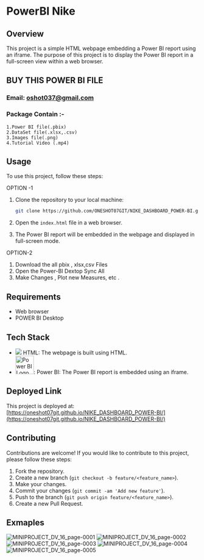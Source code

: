 # PowerBI Nike

## Overview
This project is a simple HTML webpage embedding a Power BI report using an iframe. The purpose of this project is to display the Power BI report in a full-screen view within a web browser.

## BUY THIS POWER BI FILE
### Email: oshot037@gmail.com
### Package Contain :-
    1.Power BI file(.pbix)
    2.DataSet file(.xlsx,.csv)
    3.Images file(.png)
    4.Tutorial Video (.mp4)


## Usage
To use this project, follow these steps:

OPTION -1
1. Clone the repository to your local machine:

    ```bash
    git clone https://github.com/ONESHOT07GIT/NIKE_DASHBOARD_POWER-BI.git
    ```
2. Open the `index.html` file in a web browser.
3. The Power BI report will be embedded in the webpage and displayed in full-screen mode.

OPTION-2
1. Download the all pbix , xlsx,csv Files 
2. Open the Power-BI Dextop Sync All
3. Make Changes , Plot new Measures, etc .
## Requirements

- Web browser
- POWER BI Desktop

## Tech Stack

- <img src="https://img.icons8.com/color/48/000000/html-5.png"/> HTML: The webpage is built using HTML.
- <img src="https://powerapps.microsoft.com/images/application-logos/svg/powerbi.svg" alt="Power BI Logo" style="width: 48px; height: 48px;">: Power BI: The Power BI report is embedded using an iframe.

## Deployed Link

This project is deployed at: [https://oneshot07git.github.io/NIKE_DASHBOARD_POWER-BI/](https://oneshot07git.github.io/NIKE_DASHBOARD_POWER-BI/)

## Contributing

Contributions are welcome! If you would like to contribute to this project, please follow these steps:

1. Fork the repository.
2. Create a new branch (`git checkout -b feature/<feature_name>`).
3. Make your changes.
4. Commit your changes (`git commit -am 'Add new feature'`).
5. Push to the branch (`git push origin feature/<feature_name>`).
6. Create a new Pull Request.

## Exmaples


![MINIPROJECT_DV_16_page-0001](https://github.com/mayankjonwal02/PowerBI_Nike/assets/151626580/014d941e-fa97-4c6e-9fae-3c9bafb9e84d)
![MINIPROJECT_DV_16_page-0002](https://github.com/mayankjonwal02/PowerBI_Nike/assets/151626580/b19b2452-3e9b-4295-ac8c-c7ac8022949b)
![MINIPROJECT_DV_16_page-0003](https://github.com/mayankjonwal02/PowerBI_Nike/assets/151626580/5c666ee8-be29-4890-afea-62e76be624c8)
![MINIPROJECT_DV_16_page-0004](https://github.com/mayankjonwal02/PowerBI_Nike/assets/151626580/bddd696a-dee6-4133-822a-36d64997376c)
![MINIPROJECT_DV_16_page-0005](https://github.com/mayankjonwal02/PowerBI_Nike/assets/151626580/87acc7e5-226c-49fb-ade6-89d2cc5e5735)
